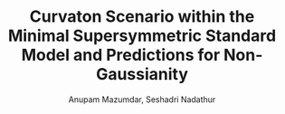 ---
number: "4"
title: "Curvaton Scenario within the Minimal Supersymmetric Standard Model and Predictions for Non-Gaussianity"
arxiv_link: "https://arxiv.org/abs/1107.4078"
arxiv_id: "1107.4078"
author: "Anupam Mazumdar, Seshadri Nadathur"
reviewed: True
journal: "Phys. Rev. Lett., 108, 111302 (2012)"
---